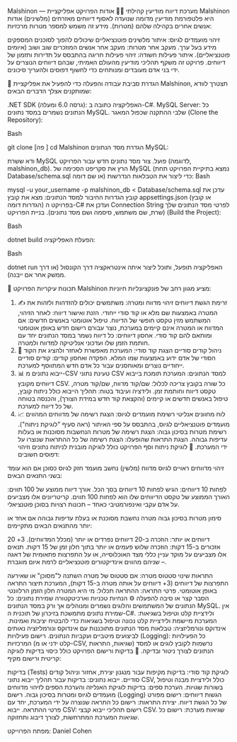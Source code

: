 Malshinon — מערכת דיווח מודיעין קהילתי
🕵️‍♂️ אודות הפרויקט
אפליקציית Malshinon היא פלטפורמת מודיעין מדומה שנועדה לאסוף דיווחים מאזרחים (מלשינים) אודות אנשים אחרים בקהילה שלהם (מטרות). מידע זה משמש למספר מטרות מרכזיות:

זיהוי מועמדים לגיוס: איתור מלשינים פוטנציאליים שיכולים להפוך לסוכנים המספקים מידע בעל ערך.
מעקב אחר מטרות: מעקב אחר אנשים המוזכרים שוב ושוב (איומים פוטנציאליים).
איתור פעילות חשודה: זיהוי פעילות חריגה בהתבסס על תדירות ותזמון של דיווחים.
פרויקט זה משקף תהליכי מודיעין מהעולם האמיתי, שבהם דיווחים הנוצרים על ידי בני אדם מעובדים ומנותחים כדי לחשוף דפוסים ולהעריך סיכונים.

🚀 הגדרת סביבת עבודה והפעלה
כדי להפעיל את אפליקציית Malshinon, תצטרך לוודא שמותקנים אצלך הדברים הבאים:

.NET SDK (גרסה 6.0 ומעלה): האפליקציה כתובה ב-C#.
MySQL Server: כל הנתונים נשמרים במסד נתונים MySQL.
שלבי ההתקנה
שכפול המאגר (Clone the Repository):

Bash

git clone [פה ]
cd Malshinon
הגדרת מסד הנתונים MySQL:

ודא ששרת MySQL פועל.
צור מסד נתונים חדש עבור הפרויקט (לדוגמה, malshinon_db).
הרץ את סקריפט הסכימה של MySQL (נמצא בתיקיית הפרויקט תחת Database/schema.sql או שם דומה) כדי ליצור את הטבלאות הנדרשות:
Bash

mysql -u your_username -p malshinon_db < Database/schema.sql
עדכן את קובץ הגדרות החיבור למסד הנתונים: מצא את קובץ appsettings.json (או קובץ הגדרות דומה) בפרויקט ה-C# ועדכן את Connection String לפרטי מסד הנתונים שלך (שרת, שם משתמש, סיסמה ושם מסד נתונים).
בניית הפרויקט (Build the Project):

Bash

dotnet build
הפעלת האפליקציה:

Bash

dotnet run
האפליקציה תופעל, ותוכל ליצור איתה אינטראקציה דרך הקונסול (או דרך ממשק אחר אם ייבנה).

🎯 תכונות עיקריות
הפרויקט Malshinon מציע מגוון רחב של פונקציונליות חיוניות:

1. ✍️ זרימת הגשת דיווחים
זיהוי מדווח ומטרה: משתמשים יכולים להזדהות ולזהות את המטרה באמצעות שם מלא או קוד סודי ייחודי.
הזנת ואישור דיווח: לאחר הזיהוי, המשתמש מזין טקסט חופשי של הדיווח.
טיפול אוטומטי באנשים חדשים: אם המדווח או המטרה אינם קיימים במערכת, נוצר עבורם רישום חדש באופן אוטומטי ומותאם להם קוד סודי.
אחסון דיווחים: כל דיווח נשמר במסד הנתונים יחד עם חותמת הזמן שלו ועדכוני אנליטיקה למדווח ולמטרה.
2. 🔑 ניהול קודים סודיים
הצגת קוד סודי: המערכת מאפשרת לאחזר ולהציג את הקוד הסודי של אדם ידוע באמצעות שמו המלא.
הפקדה ואחסון קודים: קודים סודיים ייחודיים נוצרים ומאוחסנים עבור כל אדם חדש המתווסף למערכת.
3. 📊 ייבוא נתונים מ-CSV
טעינת נתוני CSV למסד הנתונים: המערכת תומכת בייבוא דיווחים מקובץ CSV. כל שורה בקובץ צריכה לכלול: שם/קוד מדווח, שם/קוד מטרה, טקסט דיווח וחותמת זמן.
ולידציה ועיבוד בטוח: תהליך הייבוא כולל ניתוח קובץ, טיפול באנשים חדשים או קיימים (והקצאת קוד חדש במידת הצורך), והכנסה בטוחה של כל דיווח למערכת.
4. 📈 לוח מחוונים אנליטי
רשימת מועמדים לגיוס: הצגת רשימה של מדווחים המהווים מועמדים פוטנציאליים לגיוס, בהתבסס על ספי האיתור (ראה סעיף "לוגיקת ניתוח").
רשימת מטרות בסיכון גבוה: הצגת רשימה של מטרות הנחשבות מסוכנות או בעלות עדיפות גבוהה.
הצגת התראות שהופעלו: הצגת רשימה של כל ההתראות שנוצרו על ידי המערכת.
🧠 לוגיקת ניתוח וסף
הפרויקט כולל לוגיקה מובנית לניתוח נתונים וזיהוי דפוסים חשובים:

זיהוי מדווחים ראויים לגיוס
מדווח (מלשין) נחשב מועמד חזק לגיוס כסוכן אם הוא עומד בשני התנאים הבאים:

לפחות 10 דיווחים: הגיש לפחות 10 דיווחים בסך הכל.
אורך דיווח ממוצע של 100 תווים: האורך הממוצע של טקסט הדיווחים שלו הוא לפחות 100 תווים.
קריטריונים אלו מצביעים על אדם עקבי ואינפורמטיבי כאחד – תכונות רצויות בסוכן פוטנציאלי.

סימון מטרות בסיכון גבוה
מטרה נחשבת מסוכנת או בעלת עדיפות גבוהה אם אחד או יותר מהתנאים הבאים מתקיימים:

20 דיווחים או יותר: הוזכרה ב-20 דיווחים נפרדים או יותר (מכלל המדווחים).
3+ אזכורים ב-15 דקות: הוזכרה שלוש פעמים או יותר בתוך חלון זמן של 15 דקות.
תנאים אלו מצביעים על מוקד עניין כללי מצד האוכלוסייה, או על התפרצות פתאומית של דאגה – שניהם מהווים אינדיקטורים פוטנציאליים לרמת איום מוגברת.

התראות
שינוי סטטוס מטרה: אם סטטוס של מטרה השתנה ל"מסוכן" או שאירעה התפרצות של דיווחים (3+ דיווחים על אותה מטרה ב-15 דקות), המערכת תיצור התראה באופן אוטומטי.
פרטי התראה: ההתראה תכלול:
מי היא המטרה
חלון הזמן הרלוונטי
הסבר קצר או סיבה להפעלה
⚙️ הנחיות טכניות וארכיטקטורה
שמירת נתונים: כל הנתונים של המשתמשים והלוגים נשמרים ומנוהלים אך ורק במסד הנתונים MySQL. אין שמירת נתונים מתמשכת בזיכרון של תוכנית ה-C#.
ולידציית קלט וטיפול בשגיאות: המערכת מיישמת ולידציית קלט נכונה וטיפול בשגיאות כדי להבטיח יציבות ואמינות.
אינדוקס ונורמליזציה: טבלאות מסד הנתונים מתוכננות עם אינדוקס ונורמליזציה נאותים לביצועים מיטביים ועקביות הנתונים.
רישום פעילויות (Logging): כל הפעילויות המרכזיות (קלט ידני או מ-CSV, שגיאות, התראות) נרשמות לקובץ לוגים או למסד הנתונים לצורך ניטור ובדיקה.
🧪 בדיקות ורישום
הפרויקט כולל כיסוי בדיקות לוגיקה קריטית ורישום מקיף:

בדיקות (Tests)
לוגיקת קוד סודי: בדיקות מקיפות עבור מנגנון יצירת, אחזור וניהול קודים סודיים.
ייבוא נתונים: בדיקות עבור תהליך ייבוא נתוני CSV, כולל ולידציית מבנה וטיפול בשורות שגויות.
הערכת ספים: בדיקות לוגיקת האנליזה והערכת הספים לזיהוי מדווחים מועמדים לגיוס ומטרות בסיכון גבוה.
רישום (Logging)
הגשות דיווחים: רישום מפורט של כל הגשת דיווח.
יצירת התראות: רישום כל התראה שנוצרה על ידי המערכת, יחד עם פרטי ההתראה.
ייבוא CSV: רישום תהליכי ייבוא קבצי CSV.
שגיאות מערכת: רישום כל שגיאות המערכת המתרחשות, לצורך דיבוג ותחזוקה.

מפתח הפרוייקט: Daniel Cohen

